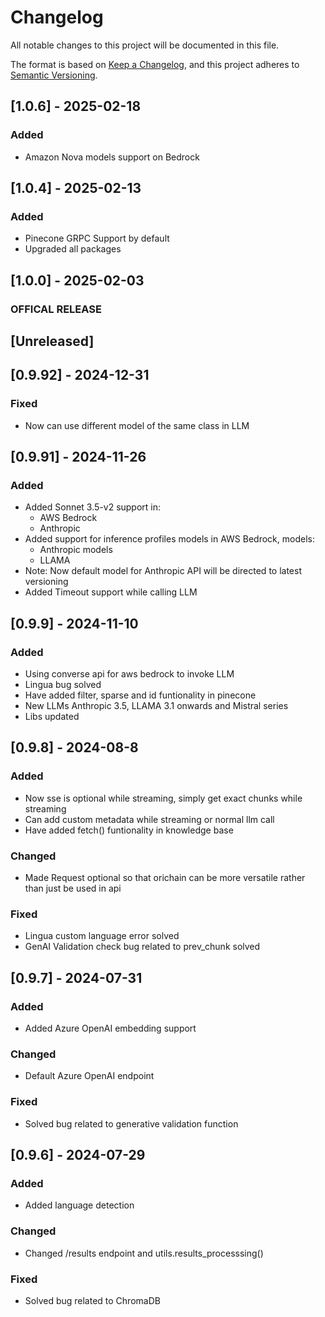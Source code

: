 # Changelog

All notable changes to this project will be documented in this file.

The format is based on [Keep a Changelog](https://keepachangelog.com/en/1.0.0/),
and this project adheres to [Semantic Versioning](https://semver.org/spec/v2.0.0.html).

## [1.0.6] - 2025-02-18

### Added
- Amazon Nova models support on Bedrock

## [1.0.4] - 2025-02-13

### Added
- Pinecone GRPC Support by default
- Upgraded all packages

## [1.0.0] - 2025-02-03

### OFFICAL RELEASE

## [Unreleased]

## [0.9.92] - 2024-12-31

### Fixed
- Now can use different model of the same class in LLM

## [0.9.91] - 2024-11-26

### Added
- Added Sonnet 3.5-v2 support in:
    - AWS Bedrock
    - Anthropic
- Added support for inference profiles models in AWS Bedrock, models:
    - Anthropic models
    - LLAMA
- Note: Now default model for Anthropic API will be directed to latest versioning
- Added Timeout support while calling LLM

## [0.9.9] - 2024-11-10

### Added
- Using converse api for aws bedrock to invoke LLM
- Lingua bug solved
- Have added filter, sparse and id funtionality in pinecone
- New LLMs Anthropic 3.5, LLAMA 3.1 onwards and Mistral series
- Libs updated

## [0.9.8] - 2024-08-8

### Added
- Now sse is optional while streaming, simply get exact chunks while streaming
- Can add custom metadata while streaming or normal llm call
- Have added fetch() funtionality in knowledge base

### Changed
- Made Request optional so that orichain can be more versatile rather than just be used in api

### Fixed
- Lingua custom language error solved
- GenAI Validation check bug related to prev_chunk solved

## [0.9.7] - 2024-07-31

### Added
- Added Azure OpenAI embedding support

### Changed
- Default Azure OpenAI endpoint 

### Fixed
- Solved bug related to generative validation function

## [0.9.6] - 2024-07-29

### Added
- Added language detection 

### Changed
- Changed /results endpoint and utils.results_processsing()

### Fixed
- Solved bug related to ChromaDB